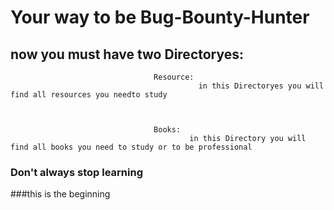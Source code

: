 # Your way to be Bug-Bounty-Hunter

## now you must have two Directoryes:
                                    
									Resource:
									          in this Directoryes you will find all resources you needto study 
											  
											  
											  
									Books:
										    in this Directory you will find all books you need to study or to be professional
											
											
			
			
			
### Don't always stop learning 
###this is the beginning